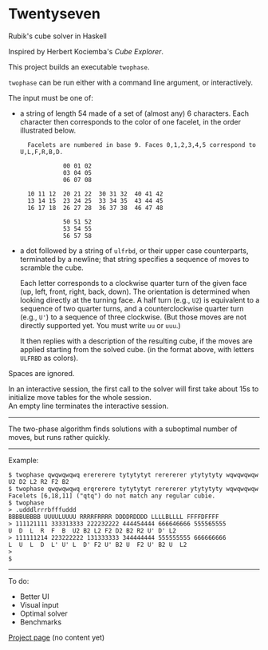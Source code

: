 Twentyseven
===========

Rubik's cube solver in Haskell

Inspired by Herbert Kociemba's
*Cube Explorer*.

This project builds an executable `twophase`.

`twophase` can be run either with a command line argument,
or interactively.

The input must be one of:
- a string of length 54 made of a set of (almost any) 6 characters.
  Each character then corresponds to the color of one facelet,
  in the order illustrated below.

        Facelets are numbered in base 9. Faces 0,1,2,3,4,5 correspond to U,L,F,R,B,D.
    
                  00 01 02
                  03 04 05
                  06 07 08
              
        10 11 12  20 21 22  30 31 32  40 41 42
        13 14 15  23 24 25  33 34 35  43 44 45
        16 17 18  26 27 28  36 37 38  46 47 48
    
                  50 51 52
                  53 54 55
                  56 57 58

- a dot followed by a string of `ulfrbd`,
  or their upper case counterparts, terminated by a newline;
  that string specifies a sequence of moves to scramble the cube.

  Each letter corresponds to a clockwise quarter turn of the given face
  (up, left, front, right, back, down).
  The orientation is determined when looking directly at the turning face.
  A half turn (e.g., `U2`) is equivalent to a sequence of two quarter turns,
  and a counterclockwise quarter turn (e.g., `U'`)
  to a sequence of three clockwise.
  (But those moves are not directly supported yet. You must write `uu` or `uuu`.)
  
  It then replies with a description of the resulting cube,
  if the moves are applied starting from the solved cube.
  (in the format above, with letters `ULFRBD` as colors).
  
Spaces are ignored.

In an interactive session,
the first call to the solver will first take about 15s to initialize move tables
for the whole session.  
An empty line terminates the interactive session.

---

The two-phase algorithm finds solutions with a suboptimal number of moves,
but runs rather quickly.

---

Example:

    $ twophase qwqwqwqwq erererere tytytytyt rerererer ytytytyty wqwqwqwqw
    U2 D2 L2 R2 F2 B2
    $ twophase qwqwqwqwq erqrerere tytytytyt rerererer ytytytyty wqwqwqwqw
    Facelets [6,18,11] ("qtq") do not match any regular cubie.
    $ twophase
    > .udddlrrrbfffuddd
    BBBBUBBBB UUUULUUUU RRRRFRRRR DDDDRDDDD LLLLBLLLL FFFFDFFFF
    > 111121111 333313333 222232222 444454444 666646666 555565555
    U  D  L  R  F  B  U2 B2 L2 F2 D2 B2 R2 U' D' L2
    > 111111214 223222222 131333333 344444444 555555555 666666666
    L  U  L  D  L' U' L  D' F2 U' B2 U  F2 U' B2 U  L2
    >
    $

---

To do:
- Better UI
- Visual input
- Optimal solver
- Benchmarks

[Project page](https://lysxia.github.io/twentyseven) (no content yet)
